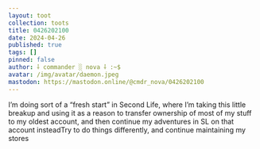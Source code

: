 ```yaml
---
layout: toot
collection: toots
title: 0426202100
date: 2024-04-26
published: true
tags: []
pinned: false
author: ⸸ commander ░ nova ⸸ :~$
avatar: /img/avatar/daemon.jpeg
mastodon: https://mastodon.online/@cmdr_nova/0426202100
---
```


I’m doing sort of a “fresh start” in Second Life, where I’m taking this little breakup and using it as a reason to transfer ownership of most of my stuff to my oldest account, and then continue my adventures in SL on that account insteadTry to do things differently, and continue maintaining my stores
